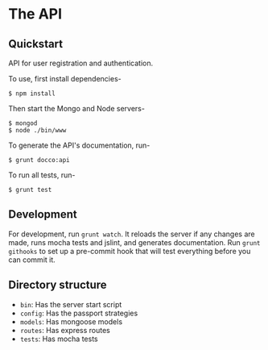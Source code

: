 # The API

## Quickstart

API for user registration and authentication.

To use, first install dependencies-
```
$ npm install
```

Then start the Mongo and Node servers-
```
$ mongod
$ node ./bin/www
```

To generate the API's documentation, run-
```
$ grunt docco:api
```

To run all tests, run-
```
$ grunt test
```


## Development

For development, run `grunt watch`. It reloads the server if any changes are made, runs mocha tests and jslint, and generates documentation.
Run `grunt githooks` to set up a pre-commit hook that will test everything before you can commit it.


## Directory structure

 * `bin`: Has the server start script
 * `config`: Has the passport strategies
 * `models`: Has mongoose models
 * `routes`: Has express routes
 * `tests`: Has mocha tests